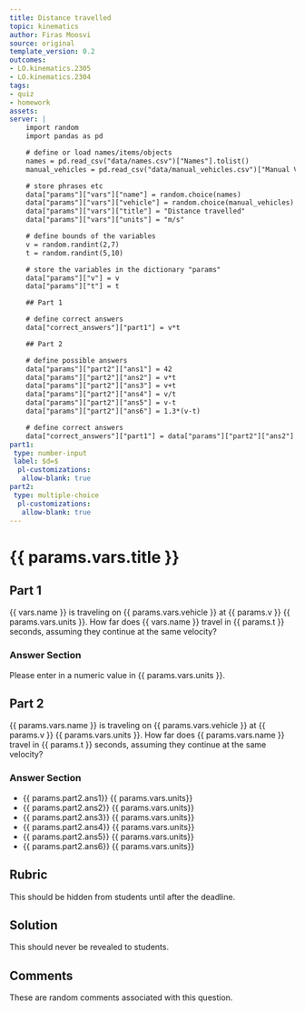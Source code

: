 ```yaml
---
title: Distance travelled
topic: kinematics
author: Firas Moosvi
source: original
template_version: 0.2
outcomes:
- LO.kinematics.2305
- LO.kinematics.2304
tags:
- quiz
- homework
assets:
server: |
    import random
    import pandas as pd

    # define or load names/items/objects
    names = pd.read_csv("data/names.csv")["Names"].tolist()
    manual_vehicles = pd.read_csv("data/manual_vehicles.csv")["Manual Vehicles"].tolist()

    # store phrases etc
    data["params"]["vars"]["name"] = random.choice(names)
    data["params"]["vars"]["vehicle"] = random.choice(manual_vehicles)
    data["params"]["vars"]["title"] = "Distance travelled"
    data["params"]["vars"]["units"] = "m/s"

    # define bounds of the variables
    v = random.randint(2,7)
    t = random.randint(5,10)

    # store the variables in the dictionary "params"
    data["params"]["v"] = v
    data["params"]["t"] = t

    ## Part 1

    # define correct answers
    data["correct_answers"]["part1"] = v*t

    ## Part 2

    # define possible answers
    data["params"]["part2"]["ans1"] = 42
    data["params"]["part2"]["ans2"] = v*t
    data["params"]["part2"]["ans3"] = v+t
    data["params"]["part2"]["ans4"] = v/t
    data["params"]["part2"]["ans5"] = v-t
    data["params"]["part2"]["ans6"] = 1.3*(v-t)

    # define correct answers
    data["correct_answers"]["part1"] = data["params"]["part2"]["ans2"]
part1:
 type: number-input
 label: $d=$
  pl-customizations:
   allow-blank: true
part2:
 type: multiple-choice  
  pl-customizations:
   allow-blank: true
---
```

# {{ params.vars.title }}

## Part 1

{{ vars.name }} is traveling on {{ params.vars.vehicle }} at {{ params.v }} {{ params.vars.units }}.
How far does {{ vars.name }} travel in {{ params.t }} seconds, assuming they continue at the same velocity?

### Answer Section

Please enter in a numeric value in {{ params.vars.units }}.

## Part 2

{{ params.vars.name }} is traveling on {{ params.vars.vehicle }} at {{ params.v }} {{ params.vars.units }}.
How far does {{ params.vars.name }} travel in {{ params.t }} seconds, assuming they continue at the same velocity?

### Answer Section

- {{ params.part2.ans1}} {{ params.vars.units}} 
- {{ params.part2.ans2}} {{ params.vars.units}} 
- {{ params.part2.ans3}} {{ params.vars.units}} 
- {{ params.part2.ans4}} {{ params.vars.units}} 
- {{ params.part2.ans5}} {{ params.vars.units}} 
- {{ params.part2.ans6}} {{ params.vars.units}} 

## Rubric

This should be hidden from students until after the deadline.

## Solution

This should never be revealed to students.

## Comments

These are random comments associated with this question.